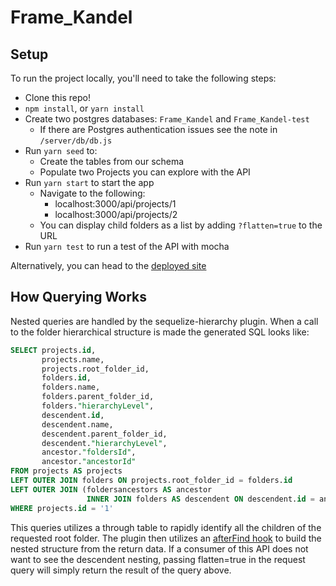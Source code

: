 # Frame_Kandel

## Setup

To run the project locally, you'll need to take the following steps:

* Clone this repo!
* `npm install`, or `yarn install`
* Create two postgres databases: `Frame_Kandel` and `Frame_Kandel-test`
  * If there are Postgres authentication issues see the note in `/server/db/db.js`
* Run `yarn seed` to:
  * Create the tables from our schema
  * Populate two Projects you can explore with the API
* Run `yarn start` to start the app
  * Navigate to the following:
    * localhost:3000/api/projects/1
    * localhost:3000/api/projects/2
  * You can display child folders as a list by adding `?flatten=true` to the URL
* Run `yarn test` to run a test of the API with mocha

Alternatively, you can head to the [deployed site](https://nestedfolders.herokuapp.com)

## How Querying Works

Nested queries are handled by the sequelize-hierarchy plugin.  When a call to the folder hierarchical structure is made the generated SQL looks like:

```sql
SELECT projects.id,
       projects.name,
       projects.root_folder_id,
       folders.id,
       folders.name,
       folders.parent_folder_id,
       folders."hierarchyLevel",
       descendent.id,
       descendent.name,
       descendent.parent_folder_id,
       descendent."hierarchyLevel",
       ancestor."foldersId",
       ancestor."ancestorId"
FROM projects AS projects
LEFT OUTER JOIN folders ON projects.root_folder_id = folders.id
LEFT OUTER JOIN (foldersancestors AS ancestor
                 INNER JOIN folders AS descendent ON descendent.id = ancestor."foldersId") ON folders.id = ancestor."ancestorId"
WHERE projects.id = '1'
```


This queries utilizes a through table to rapidly identify all the children of the requested root folder.  The plugin then utilizes an [afterFind hook](https://github.com/overlookmotel/sequelize-hierarchy/blob/618af733828e7e154ba2e71136589970274dff99/lib/hooksUniversal.js#L63) to build the nested structure from the return data.  If a consumer of this API does not want to see the descendent nesting, passing flatten=true in the request query will simply return the result of the query above.
